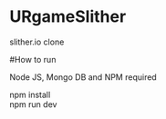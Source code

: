 # URgameSlither

slither.io clone

#How to run

Node JS, Mongo DB and NPM required

npm install  
npm run dev
